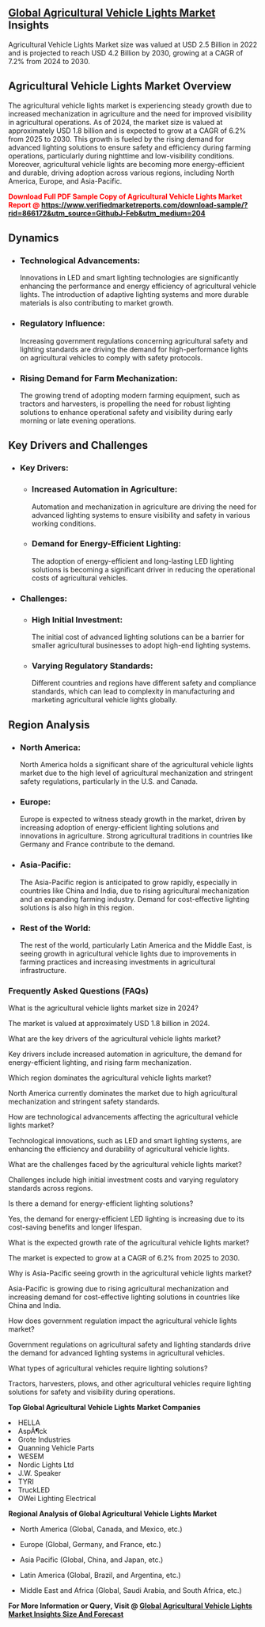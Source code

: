 <h2><a href="https://www.verifiedmarketreports.com/download-sample/?rid=866172&amp;utm_source=GithubJ&amp;utm_medium=204" target="_blank">Global Agricultural Vehicle Lights Market</a> Insights</h2><p>Agricultural Vehicle Lights Market size was valued at USD 2.5 Billion in 2022 and is projected to reach USD 4.2 Billion by 2030, growing at a CAGR of 7.2% from 2024 to 2030.</p><p><h2>Agricultural Vehicle Lights Market Overview</h2> <p>The agricultural vehicle lights market is experiencing steady growth due to increased mechanization in agriculture and the need for improved visibility in agricultural operations. As of 2024, the market size is valued at approximately USD 1.8 billion and is expected to grow at a CAGR of 6.2% from 2025 to 2030. This growth is fueled by the rising demand for advanced lighting solutions to ensure safety and efficiency during farming operations, particularly during nighttime and low-visibility conditions. Moreover, agricultural vehicle lights are becoming more energy-efficient and durable, driving adoption across various regions, including North America, Europe, and Asia-Pacific.</p> <p><strong><p><span class=""><span style="color: #ff0000;"><strong>Download Full PDF Sample Copy of Agricultural Vehicle Lights Market Report</strong> @ </span><a href="https://www.verifiedmarketreports.com/download-sample/?rid=866172&amp;utm_source=GithubJ-Feb&amp;utm_medium=204" target="_blank">https://www.verifiedmarketreports.com/download-sample/?rid=866172&amp;utm_source=GithubJ-Feb&amp;utm_medium=204</a></span></p></strong></p> <h2>Dynamics</h2> <ul> <li><h3>Technological Advancements:</h3> Innovations in LED and smart lighting technologies are significantly enhancing the performance and energy efficiency of agricultural vehicle lights. The introduction of adaptive lighting systems and more durable materials is also contributing to market growth.</li> <li><h3>Regulatory Influence:</h3> Increasing government regulations concerning agricultural safety and lighting standards are driving the demand for high-performance lights on agricultural vehicles to comply with safety protocols.</li> <li><h3>Rising Demand for Farm Mechanization:</h3> The growing trend of adopting modern farming equipment, such as tractors and harvesters, is propelling the need for robust lighting solutions to enhance operational safety and visibility during early morning or late evening operations.</li> </ul> <h2>Key Drivers and Challenges</h2> <ul> <li><h3>Key Drivers:</h3> <ul> <li><h3>Increased Automation in Agriculture:</h3> Automation and mechanization in agriculture are driving the need for advanced lighting systems to ensure visibility and safety in various working conditions.</li> <li><h3>Demand for Energy-Efficient Lighting:</h3> The adoption of energy-efficient and long-lasting LED lighting solutions is becoming a significant driver in reducing the operational costs of agricultural vehicles.</li> </ul> </li> <li><h3>Challenges:</h3> <ul> <li><h3>High Initial Investment:</h3> The initial cost of advanced lighting solutions can be a barrier for smaller agricultural businesses to adopt high-end lighting systems.</li> <li><h3>Varying Regulatory Standards:</h3> Different countries and regions have different safety and compliance standards, which can lead to complexity in manufacturing and marketing agricultural vehicle lights globally.</li> </ul> </li> </ul> <h2>Region Analysis</h2> <ul> <li><h3>North America:</h3> North America holds a significant share of the agricultural vehicle lights market due to the high level of agricultural mechanization and stringent safety regulations, particularly in the U.S. and Canada.</li> <li><h3>Europe:</h3> Europe is expected to witness steady growth in the market, driven by increasing adoption of energy-efficient lighting solutions and innovations in agriculture. Strong agricultural traditions in countries like Germany and France contribute to the demand.</li> <li><h3>Asia-Pacific:</h3> The Asia-Pacific region is anticipated to grow rapidly, especially in countries like China and India, due to rising agricultural mechanization and an expanding farming industry. Demand for cost-effective lighting solutions is also high in this region.</li> <li><h3>Rest of the World:</h3> The rest of the world, particularly Latin America and the Middle East, is seeing growth in agricultural vehicle lights due to improvements in farming practices and increasing investments in agricultural infrastructure.</li> </ul> <h3>Frequently Asked Questions (FAQs)</h3> <p>What is the agricultural vehicle lights market size in 2024?</p> <p>The market is valued at approximately USD 1.8 billion in 2024.</p> <p>What are the key drivers of the agricultural vehicle lights market?</p> <p>Key drivers include increased automation in agriculture, the demand for energy-efficient lighting, and rising farm mechanization.</p> <p>Which region dominates the agricultural vehicle lights market?</p> <p>North America currently dominates the market due to high agricultural mechanization and stringent safety standards.</p> <p>How are technological advancements affecting the agricultural vehicle lights market?</p> <p>Technological innovations, such as LED and smart lighting systems, are enhancing the efficiency and durability of agricultural vehicle lights.</p> <p>What are the challenges faced by the agricultural vehicle lights market?</p> <p>Challenges include high initial investment costs and varying regulatory standards across regions.</p> <p>Is there a demand for energy-efficient lighting solutions?</p> <p>Yes, the demand for energy-efficient LED lighting is increasing due to its cost-saving benefits and longer lifespan.</p> <p>What is the expected growth rate of the agricultural vehicle lights market?</p> <p>The market is expected to grow at a CAGR of 6.2% from 2025 to 2030.</p> <p>Why is Asia-Pacific seeing growth in the agricultural vehicle lights market?</p> <p>Asia-Pacific is growing due to rising agricultural mechanization and increasing demand for cost-effective lighting solutions in countries like China and India.</p> <p>How does government regulation impact the agricultural vehicle lights market?</p> <p>Government regulations on agricultural safety and lighting standards drive the demand for advanced lighting systems in agricultural vehicles.</p> <p>What types of agricultural vehicles require lighting solutions?</p> <p>Tractors, harvesters, plows, and other agricultural vehicles require lighting solutions for safety and visibility during operations.</p> </p><p><strong>Top Global Agricultural Vehicle Lights Market Companies</strong></p><div data-test-id=""><p><li>HELLA</li><li> AspÃ¶ck</li><li> Grote Industries</li><li> Quanning Vehicle Parts</li><li> WESEM</li><li> Nordic Lights Ltd</li><li> J.W. Speaker</li><li> TYRI</li><li> TruckLED</li><li> OWei Lighting Electrical</li></p><div><strong>Regional Analysis of&nbsp;Global Agricultural Vehicle Lights Market</strong></div><ul><li dir="ltr"><p dir="ltr">North America&nbsp;(Global, Canada, and Mexico, etc.)</p></li><li dir="ltr"><p dir="ltr">Europe (Global, Germany, and France, etc.)</p></li><li dir="ltr"><p dir="ltr">Asia Pacific&nbsp;(Global, China, and Japan, etc.)</p></li><li dir="ltr"><p dir="ltr">Latin America&nbsp;(Global, Brazil, and Argentina, etc.)</p></li><li dir="ltr">Middle East and Africa&nbsp;(Global, Saudi Arabia, and South Africa, etc.)</li></ul><p><strong>For More Information or Query, Visit @&nbsp;</strong><strong><a href="https://www.verifiedmarketreports.com/product/agricultural-vehicle-lights-market/?utm_source=GithubJ&amp;utm_medium=204" target="_blank">Global Agricultural Vehicle Lights Market Insights Size And Forecast</a></strong></p></div>
